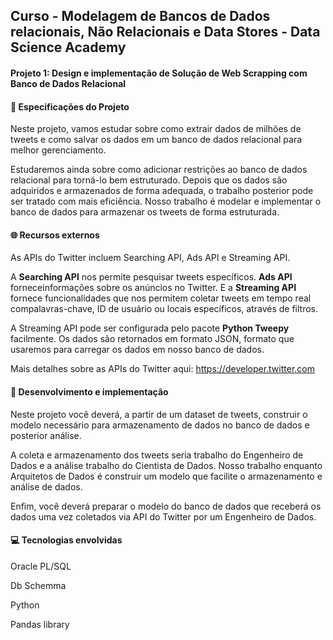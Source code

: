 ## **Curso - Modelagem de Bancos de Dados relacionais, Não Relacionais e Data Stores - Data Science Academy** 



#### Projeto 1: Design e implementação de Solução de Web Scrapping com Banco de Dados Relacional



#### 📓 Especificações do Projeto



Neste projeto, vamos  estudar sobre  como  extrair  dados  de  milhões  de  tweets  e  como salvar  os  dados  em  um  banco  de  dados relacional para  melhor  gerenciamento. 

Estudaremos ainda sobre  como  adicionar  restrições  ao  banco  de  dados  relacional  para  torná-lo  bem estruturado. Depois que os dados são adquiridos e armazenados de forma adequada, o trabalho posterior pode ser tratado com mais eficiência. Nosso trabalho é modelar e implementar o banco de dados para armazenar os tweets de forma estruturada.



#### 🌐 Recursos externos

As APIs do Twitter incluem Searching API, Ads API e Streaming API. 

A **Searching API** nos permite pesquisar tweets específicos. **Ads API** forneceinformações sobre  os  anúncios  no  Twitter.  E  a **Streaming  API** fornece  funcionalidades  que  nos  permitem coletar tweets em tempo real compalavras-chave, ID de usuário ou locais específicos, através de filtros.

A Streaming  API pode  ser  configurada  pelo  pacote  **Python  Tweepy**  facilmente. Os dados são retornados em formato JSON, formato que usaremos para carregar os dados em nosso banco de dados. 

Mais detalhes sobre as APIs do Twitter aqui: https://developer.twitter.com



#### 🔨 Desenvolvimento e implementação

Neste projeto você deverá, a partir de um dataset de tweets, construir o modelo necessário para armazenamento de dados no banco de dados e posterior análise. 

A coleta e armazenamento dos tweets seria trabalho do Engenheiro de  Dados  e  a  análise  trabalho  do  Cientista  de  Dados.  Nosso  trabalho  enquanto  Arquitetos  de Dados é construir um modelo que facilite o armazenamento e análise de dados.

Enfim, você deverá preparar o modelo do banco de dados que receberá os dados uma vez coletados via API do Twitter por um Engenheiro de Dados.



#### 💻 Tecnologias envolvidas

Oracle PL/SQL

Db Schemma

Python

Pandas library